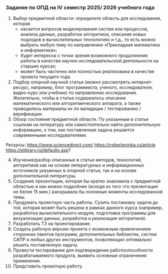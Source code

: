 ### Задание по ОПД на IV семестр 2025/ 2026 учебного года

1. Выбор предметной области: определите область для исследования, которая
   - касается вопросов моделирования систем или процессов, анализа данных, разработки алгоритмов, описания новых подходов в вычислительных технологиях и т.д., то есть можно выбрать любую тему по направлению «Прикладная математика и информатика»;
   - будет интересна с точки зрения возможного продолжения работы в качестве научно-исследовательской деятельности на старших курсах;
   - может быть частично или полностью реализована в качестве проекта текущего года.
2. Подбор опорной научной статьи (можно рассмотреть интернет-ресурс, например, блог программиста, ученого, исследователя, видео-курс или учебник) по направлению исследования. Желательно, чтобы в статье содержалось описание математического или алгоритмического аппарата, а также приводились материалы их по валидации / тестированию / верификации.
3. Обзор состояния предметной области. По указанным в статье ссылкам на литературу или самостоятельно найти дополнительную информацию, о том, как поставленная задача решается современными исследователями.

Ресурсы:
https://www.sciencedirect.com/
https://cyberleninka.ru/article
https://elibrary.ru/defaultx.asp?

4. Изучение/разбор описанных в статье методов, технологий, алгоритмов как на основе литературных и информационных источников указанных в опорной статье, так и на основе дополнительной литературы.
5. Создание презентации, которая бы кратко знакомила с предметной областью и как можно подробнее (исходя из того что презентация не белее 15 мин.) раскрывала бы основные моменты исследованной темы.
6. Продумать проектную часть работы. Сузить постановку задачи до той, которая может быть решена в рамках данного курса (например, разработка вычислительного модуля, подготовка программы для визуализации данных, разработка и реализация алгоритмов).
7. Разработать ТЗ на проектирование.
8. Создать рабочую версию проекта с возможным привлечением сторонних пакетов программ, дополнительных библиотек, систем САПР и любых других инструментов, позволяющих оптимально решить поставленную задачу.
9. Провести тестирование для подтверждения работоспособности разрабатываемого продукта, выявить основные ограничения применения.
10. Представить проектную работу.
